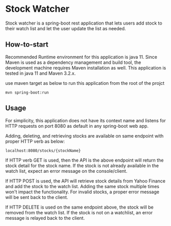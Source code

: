 # Stock Watcher

Stock watcher is a spring-boot rest application that lets users add stock to their watch list and let the user update the list as needed.


## How-to-start

Recommended Runtime environment for this application is java 11. Since Maven is used as a dependency management and build tool, the development machine requires Maven installation as well. This application is tested in java 11 and Maven 3.2.x.


use maven target as below to run this application from the root of the projct

```
mvn spring-boot:run
```

## Usage

For simplicity, this application does not have its context name and listens for HTTP requests on port 8080 as default in any spring-boot web app.

Adding, deleting, and retrieving stocks are available on same endpoint with proper HTTP verb as below:

```
localhost:8080/stocks/{stockName}

```

If HTTP verb GET is used, then the API is the above endpoint will return the stock detail for the stock name. If the stock is not already available in the watch list, expect an error message on the console/client.

If HTTP POST is used, the API will retrieve stock details from Yahoo Finance and add the stock to the watch list. Adding the same stock multiple times won't impact the functionality. For invalid stocks, a proper error message will be sent back to the client.

If HTTP DELETE is used on the same endpoint above, the stock will be removed from the watch list. If the stock is not on a watchlist, an error message is relayed back to the client.

